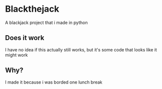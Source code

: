 # Blackthejack
A blackjack project that i made in python

## Does it work
I have no idea if this actually still works, but it's some code that looks like it might work

## Why?
I made it because i was borded one lunch break
